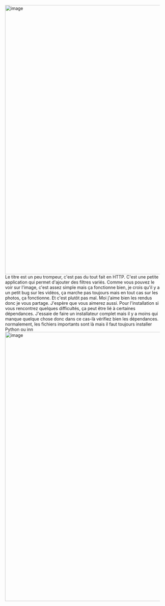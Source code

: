 <img width="1382" height="872" alt="image" src="https://github.com/user-attachments/assets/0fbb72ac-8aad-438b-bf79-80a86987a165" />
Le titre est un peu trompeur, c'est pas du tout fait en HTTP. C'est une petite application qui permet d'ajouter des filtres variés. Comme vous pouvez le voir sur l'image, c'est assez simple mais ça fonctionne bien, je crois qu'il y a un petit bug sur les vidéos, ça marche pas toujours mais en tout cas sur les photos, ça fonctionne. Et c'est plutôt pas mal. Moi j'aime bien les rendus donc je vous partage. J'espère que vous aimerez aussi. Pour l'installation si vous rencontrez quelques difficultés, ça peut être lié à certaines dépendances. J'essaie de faire un installateur complet mais il y a moins qui manque quelque chose donc dans ce cas-là vérifiez bien les dépendances. normalement, les fichiers importants sont là mais il faut toujours installer Python ou inn

<img width="1382" height="872" alt="image" src="https://github.com/user-attachments/assets/bfa3a5d2-b0b0-4258-a738-419528ee1435" />
